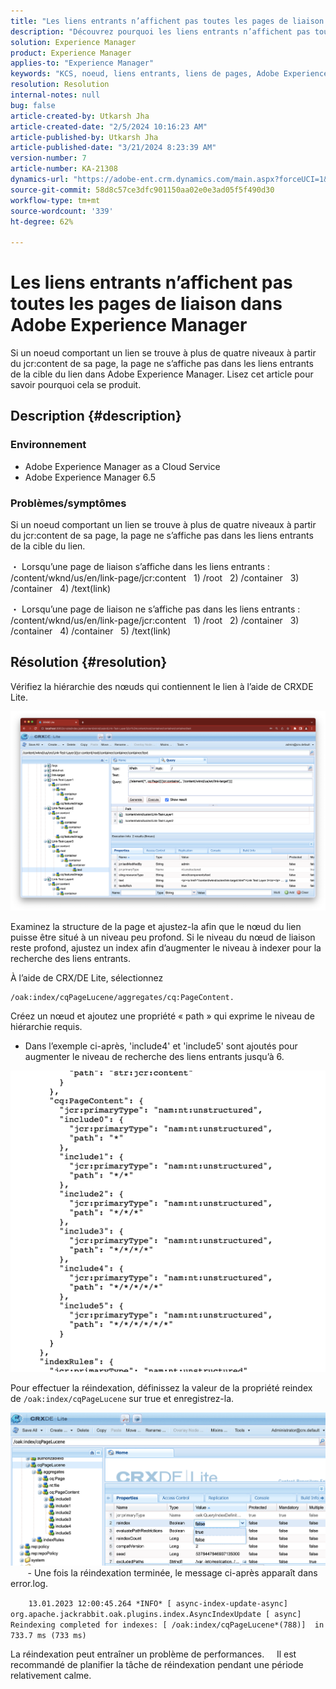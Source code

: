 ```yaml
---
title: "Les liens entrants n’affichent pas toutes les pages de liaison dans Adobe Experience Manager"
description: "Découvrez pourquoi les liens entrants n’affichent pas toutes les pages de liaison dans Adobe Experience Manager."
solution: Experience Manager
product: Experience Manager
applies-to: "Experience Manager"
keywords: "KCS, noeud, liens entrants, liens de pages, Adobe Experience League, jcr:content, Lier Target"
resolution: Resolution
internal-notes: null
bug: false
article-created-by: Utkarsh Jha
article-created-date: "2/5/2024 10:16:23 AM"
article-published-by: Utkarsh Jha
article-published-date: "3/21/2024 8:23:39 AM"
version-number: 7
article-number: KA-21308
dynamics-url: "https://adobe-ent.crm.dynamics.com/main.aspx?forceUCI=1&pagetype=entityrecord&etn=knowledgearticle&id=7c355f9c-0fc4-ee11-9079-6045bd0065f9"
source-git-commit: 58d8c57ce3dfc901150aa02e0e3ad05f5f490d30
workflow-type: tm+mt
source-wordcount: '339'
ht-degree: 62%

---
```


# Les liens entrants n’affichent pas toutes les pages de liaison dans Adobe Experience Manager


Si un noeud comportant un lien se trouve à plus de quatre niveaux à partir du jcr:content de sa page, la page ne s’affiche pas dans les liens entrants de la cible du lien dans Adobe Experience Manager. Lisez cet article pour savoir pourquoi cela se produit.

## Description {#description}


### <b>Environnement</b>

- Adobe Experience Manager as a Cloud Service
- Adobe Experience Manager 6.5




### <b>Problèmes/symptômes</b>

Si un noeud comportant un lien se trouve à plus de quatre niveaux à partir du jcr:content de sa page, la page ne s’affiche pas dans les liens entrants de la cible du lien.

・ Lorsqu’une page de liaison s’affiche dans les liens entrants :
  /content/wknd/us/en/link-page/jcr:content
  1) /root
  2) /container
  3) /container
  4) /text(link)

・ Lorsqu’une page de liaison ne s’affiche pas dans les liens entrants :
  /content/wknd/us/en/link-page/jcr:content
  1) /root
  2) /container
  3) /container
  4) /container
  5) /text(link)


## Résolution {#resolution}


Vérifiez la hiérarchie des nœuds qui contiennent le lien à l’aide de CRXDE Lite.

![](assets/667a70ba-a39b-ed11-aad1-6045bd0065b6.png)

Examinez la structure de la page et ajustez-la afin que le nœud du lien puisse être situé à un niveau peu profond.
Si le niveau du nœud de liaison reste profond, ajustez un index afin d’augmenter le niveau à indexer pour la recherche des liens entrants.

À l’aide de CRX/DE Lite, sélectionnez


```
/oak:index/cqPageLucene/aggregates/cq:PageContent.
```

Créez un nœud et ajoutez une propriété « path » qui exprime le niveau de hiérarchie requis.
- Dans l’exemple ci-après, &#39;include4&#39; et &#39;include5&#39; sont ajoutés pour augmenter le niveau de recherche des liens entrants jusqu’à 6.

![](assets/72c18342-0e9e-ed11-aad1-6045bd0067ea.png)

Pour effectuer la réindexation, définissez la valeur de la propriété reindex de `/oak:index/cqPageLucene` sur true et enregistrez-la.

![](assets/a4203d8b-0e9e-ed11-aad1-6045bd0067ea.png)
  
    - Une fois la réindexation terminée, le message ci-après apparaît dans error.log.

`    13.01.2023 12:00:45.264 *INFO* [ async-index-update-async]  org.apache.jackrabbit.oak.plugins.index.AsyncIndexUpdate [ async]  Reindexing completed for indexes: [ /oak:index/cqPageLucene*(788)]  in 733.7 ms (733 ms)`

La réindexation peut entraîner un problème de performances.
    Il est recommandé de planifier la tâche de réindexation pendant une période relativement calme.
